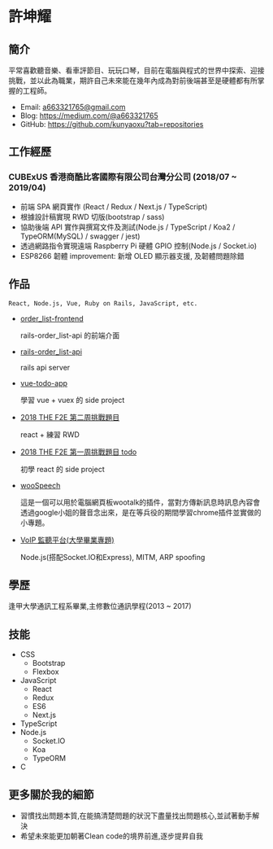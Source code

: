 # 許坤耀

## 簡介
平常喜歡聽音樂、看車評節目、玩玩口琴，目前在電腦與程式的世界中探索、迎接挑戰，並以此為職業，期許自己未來能在幾年內成為對前後端甚至是硬體都有所掌握的工程師。
  - Email: a663321765@gmail.com
  - Blog: https://medium.com/@a663321765
  - GitHub: https://github.com/kunyaoxu?tab=repositories

## 工作經歷

### CUBExUS 香港商酷比客國際有限公司台灣分公司 (2018/07 ~ 2019/04)

  - 前端 SPA 網頁實作 (React / Redux / Next.js / TypeScript)
  - 根據設計稿實現 RWD 切版(bootstrap / sass)
  - 協助後端 API 實作與撰寫文件及測試(Node.js / TypeScript / Koa2 / TypeORM(MySQL) / swagger / jest)
  - 透過網路指令實現遠端 Raspberry Pi 硬體 GPIO 控制(Node.js / Socket.io)
  - ESP8266 韌體 improvement: 新增 OLED 顯示器支援, 及韌體問題除錯

## 作品
  
    React, Node.js, Vue, Ruby on Rails, JavaScript, etc.
  
  - [order_list-frontend](https://github.com/kunyaoxu/order_list-frontend)
    
    rails-order_list-api 的前端介面
  
  - [rails-order_list-api](https://github.com/kunyaoxu/rails-order_list-api)
  
    rails api server
  
  - [vue-todo-app](https://kunyaoxu.github.io/vue-todo-app/dist/)
    
    學習 vue + vuex 的 side project
  
  - [2018 THE F2E 第二周挑戰題目](https://kunyaoxu.github.io/week2_filter/build/)
    
    react + 練習 RWD
  
  - [2018 THE F2E 第一周挑戰題目 todo](https://kunyaoxu.github.io/todolist/build/)
    
    初學 react 的 side project
  
  - [wooSpeech](https://chrome.google.com/webstore/detail/woospeech/gocmhicimccganejagcaohbnkoalceig)
    
    這是一個可以用於電腦網頁板wootalk的插件，當對方傳新訊息時訊息內容會透過google小姐的聲音念出來，是在等兵役的期間學習chrome插件並實做的小專題。
  - [VoIP 監聽平台(大學畢業專題)](https://www.youtube.com/watch?v=6ItWfew0kSw)
  
    Node.js(搭配Socket.IO和Express), MITM, ARP spoofing

## 學歷
逢甲大學通訊工程系畢業,主修數位通訊學程(2013 ~ 2017)

## 技能
  - CSS
    - Bootstrap
    - Flexbox
  - JavaScript
    - React
    - Redux
    - ES6
    - Next.js
  - TypeScript
  - Node.js
    - Socket.IO
    - Koa
    - TypeORM
  - C

## 更多關於我的細節
  - 習慣找出問題本質,在能搞清楚問題的狀況下盡量找出問題核心,並試著動手解決
  - 希望未來能更加朝著Clean code的境界前進,逐步提昇自我


